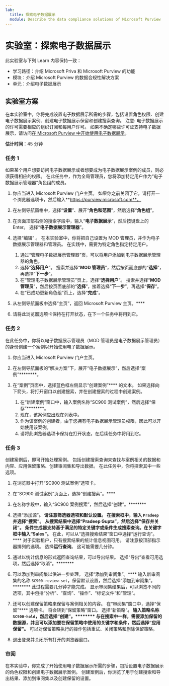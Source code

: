 ```yaml
---
lab:
  title: 探索电子数据展示
  module: Describe the data compliance solutions of Microsoft Purview
---
```


# 实验室：探索电子数据展示

此实验室与下列 Learn 内容保持一致：

- 学习路径：介绍 Microsoft Priva 和 Microsoft Purview 的功能
- 模块：介绍 Microsoft Purview 的数据合规性解决方案
- 单元：介绍电子数据展示

## 实验室方案

在本实验室中，你将完成设置电子数据展示所需的步骤，包括设置角色权限、创建电子数据展示案例、创建电子数据展示保留和创建搜索查询。  注意: 电子数据展示的许可需要相应的组织订阅和每用户许可。 如果不确定哪些许可证支持电子数据展示，请访问[在 Microsoft Purview 中开始使用电子数据展示](https://docs.microsoft.com/microsoft-365/compliance/get-started-core-ediscovery?view=o365-worldwide)。

**估计时间**：45 分钟

### 任务 1

如果某个用户想要访问电子数据展示或者想要成为电子数据展示案例的成员，则必须获得相应的权限。 在此任务中，作为全局管理员，您将添加特定用户作为“电子数据展示管理器”角色组的成员。

1. 你应当进入 Microsoft Purview 门户主页。  如果你之前关闭了它，请打开一个浏览器选项卡，然后输入**https://purview.microsoft.com**。

1. 在左侧导航窗格中，选择“**设置**”、展开“**角色和范围**”，然后选择“**角色组**”。

1. 在页面顶部右侧的搜索字段中，输入“**电子数据展示**”，然后按键盘上的 Enter。  选择“**电子数据展示管理器**”。

1. 选择“编辑”  。 在本实验室中，你将把自己设置为 MOD 管理员，并作为电子数据展示管理器和管理员。  在实践中，需要为特定角色指定特定用户。
    1. 通过“管理电子数据展示管理器”页，可以将用户添加到电子数据展示管理器的角色。
    1. 选择“**选择用户**”。 搜索并选择“**MOD 管理员**”，然后按页面底部的“**选择**”，再选择“**下一步**”。
    1. 在“管理电子数据展示管理员”页上，选择“**选择用户**”。 搜索并选择“**MOD 管理员**”，然后按页面底部的“**选择**”，接着选择“**下一步**”，再选择“**保存**”。
    1. 在“已成功更新角色组”页上，选择“**完成**”。

1. 从左侧导航面板中选择“主页”，返回 Microsoft Purview 主页。****

1. 请将此浏览器选项卡保持在打开状态，在下一个任务中将用到它。

### 任务 2

在此任务中，你将以电子数据展示管理员（MOD 管理员是电子数据展示管理员）的身份创建一个案例以开始使用电子数据展示。

1. 你应当进入 Microsoft Purview 门户主页。

1. 在左侧导航面板的“解决方案”下，展开“电子数据展示”，然后选择“案例”********。

1. 在“案例”页面中，选择蓝色框左侧显示“创建案例”**** 的文本。  如果选择向下箭头，将打开窗口以创建搜索，并在创建搜索的过程中创建案例。
    1. 在“新建案例”窗口中，输入案例名称“SC900 测试案例”，然后选择“保存”********。
    1. 现在，该案例应出现在列表中。
    1. 作为该案例的创建者，由于您拥有电子数据展示管理员权限，因此可以开始使用该案例。  
    1. 请将此浏览器选项卡保持在打开状态，在后续任务中将用到它。

### 任务 3

创建案例后，即可开始处理案例。 包括创建搜索查询来查找与案例相关的数据和内容、应用保留策略、创建审阅集和导出数据。 在此任务中，你将探索其中一些选项。

1. 在浏览器中打开“SC900 测试案例”选项卡。

1. 在“SC900 测试案例”页面上，选择“创建搜索”。****

1. 在名称字段中，输入“SC900 案例搜索”，然后选择“创建”。********

1. 选择“添加源”****。 请注意筛选器选项和默认设置。 在搜索框中，输入 `Pradeep` 并选择“搜索”********。 从搜索结果中选择“Pradeep Gupta”，然后选择“保存并关闭”。******** 条件生成器支持基于满足的特定关键字或条件生成搜索查询。在关键字框中输入“Sales”。**** 在此，可以从“选择搜索结果”窗口中选择“运行查询”。**** 对于实验租户，只有搜索结果的统计信息视图可用。 请注意按顶部指示器排列的选项。 选择**运行查询**。  这可能需要几分钟。

1. 通过以统计信息的形式返回查询结果，可以导出结果。  选择“导出”查看可用选项，然后选择“取消”。********

1. 可以添加到审阅集以供进一步处理。  选择“添加到审阅集”。**** 输入新审阅集的名称 `SC900-review-set`，保留默认设置，然后选择“添加到审阅集”。******** 此过程需要几分钟才能完成。 显示审阅集结果后，可以浏览不同的选项，其中包括“分析”、“查询”、“操作”、“标记文件”和“管理”。

1. 还可以创建保留策略来保留与案例相关的内容。 在“审阅集”窗口中，选择“保留”**** 选项卡。 将会转到“保留策略”窗口。 选择“新策略”****。  输入策略名称 `SC900-hold`，然后选择“创建”。********  与在搜索中一样，需要添加保留的数据源，并且可以添加要在保留策略中使用的关键字和条件，然后选择“应用保留”。****  可以对保留策略执行的操作包括重试、关闭策略和删除保留策略。

1. 退出登录并关闭所有打开的浏览器窗口。

### 审阅

在本实验中，你完成了开始使用电子数据展示所需的步骤，包括设置电子数据展示的角色权限和创建电子数据展示案例。  创建案例后，你浏览了用于创建搜索和导出结果、添加到审阅集以及创建保留的设置。
